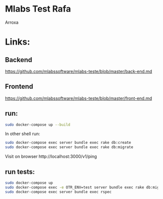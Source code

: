 # Mlabs Test Rafa

Arroxa

# Links:
## Backend
https://github.com/mlabssoftware/mlabs-teste/blob/master/back-end.md

## Frontend
https://github.com/mlabssoftware/mlabs-teste/blob/master/front-end.md

## run:

```sh
sudo docker-compose up --build
```

In other shell run:

```sh
sudo docker-compose exec server bundle exec rake db:create
sudo docker-compose exec server bundle exec rake db:migrate
```

Visit on browser http://localhost:3000/v1/ping

## run tests:

```sh
sudo docker-compose up
sudo docker-compose exec -e OTR_ENV=test server bundle exec rake db:migrate
sudo docker-compose exec server bundle exec rspec
```